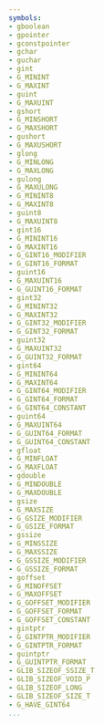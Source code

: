 ```yaml
---
symbols:
- gboolean
- gpointer
- gconstpointer
- gchar
- guchar
- gint
- G_MININT
- G_MAXINT
- guint
- G_MAXUINT
- gshort
- G_MINSHORT
- G_MAXSHORT
- gushort
- G_MAXUSHORT
- glong
- G_MINLONG
- G_MAXLONG
- gulong
- G_MAXULONG
- G_MININT8
- G_MAXINT8
- guint8
- G_MAXUINT8
- gint16
- G_MININT16
- G_MAXINT16
- G_GINT16_MODIFIER
- G_GINT16_FORMAT
- guint16
- G_MAXUINT16
- G_GUINT16_FORMAT
- gint32
- G_MININT32
- G_MAXINT32
- G_GINT32_MODIFIER
- G_GINT32_FORMAT
- guint32
- G_MAXUINT32
- G_GUINT32_FORMAT
- gint64
- G_MININT64
- G_MAXINT64
- G_GINT64_MODIFIER
- G_GINT64_FORMAT
- G_GINT64_CONSTANT
- guint64
- G_MAXUINT64
- G_GUINT64_FORMAT
- G_GUINT64_CONSTANT
- gfloat
- G_MINFLOAT
- G_MAXFLOAT
- gdouble
- G_MINDOUBLE
- G_MAXDOUBLE
- gsize
- G_MAXSIZE
- G_GSIZE_MODIFIER
- G_GSIZE_FORMAT
- gssize
- G_MINSSIZE
- G_MAXSSIZE
- G_GSSIZE_MODIFIER
- G_GSSIZE_FORMAT
- goffset
- G_MINOFFSET
- G_MAXOFFSET
- G_GOFFSET_MODIFIER
- G_GOFFSET_FORMAT
- G_GOFFSET_CONSTANT
- gintptr
- G_GINTPTR_MODIFIER
- G_GINTPTR_FORMAT
- guintptr
- G_GUINTPTR_FORMAT
- GLIB_SIZEOF_SSIZE_T
- GLIB_SIZEOF_VOID_P
- GLIB_SIZEOF_LONG
- GLIB_SIZEOF_SIZE_T
- G_HAVE_GINT64
...
```


